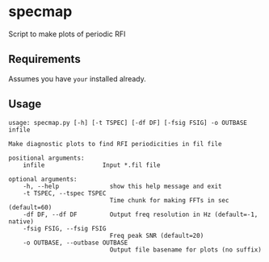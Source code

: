 # specmap
Script to make plots of periodic RFI

## Requirements 

Assumes you have `your` installed already.

## Usage

    usage: specmap.py [-h] [-t TSPEC] [-df DF] [-fsig FSIG] -o OUTBASE infile

    Make diagnostic plots to find RFI periodicities in fil file

    positional arguments:
        infile                Input *.fil file

    optional arguments:
        -h, --help              show this help message and exit
        -t TSPEC, --tspec TSPEC
                                Time chunk for making FFTs in sec (default=60)
        -df DF, --df DF         Output freq resolution in Hz (default=-1, native)
        -fsig FSIG, --fsig FSIG
                                Freq peak SNR (default=20)
        -o OUTBASE, --outbase OUTBASE
                                Output file basename for plots (no suffix)
